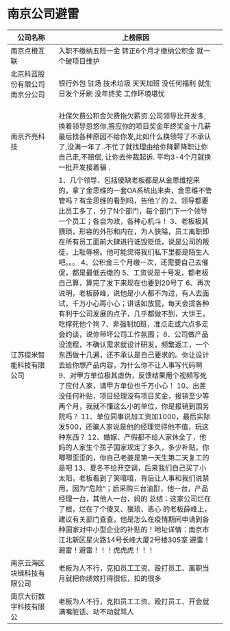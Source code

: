 # 南京公司避雷

| 公司名称                       | 上榜原因                                      |                      |
| --------------------- | --------------------------------------- | ---------------- |
| 南京点橙互联 | 入职不缴纳五险一金 转正6个月才缴纳公积金   就一个破项目维护  |      |
| 北京科蓝股份有限公司南京分公司 &nbsp;&nbsp;&nbsp;&nbsp;&nbsp;&nbsp;&nbsp;&nbsp;&nbsp;&nbsp;&nbsp;&nbsp;&nbsp;&nbsp;&nbsp;&nbsp;&nbsp;&nbsp;&nbsp;&nbsp;&nbsp;| 银行外包 驻场   技术垃圾 天天加班 没任何福利 就生日发个牙刷 没年终奖   工作环境堪忧 |      |
| 南京齐亮科技 | 社保欠费公积金欠费拖欠薪资.公司领导比开发多,  换着领导忽悠你,答应你的项目奖金年终奖金十几薪最后找各种原因不给你发,比如什么换领导了不承认了,没满一年了..不忙了就找理由给你降薪降职让你自己走,不赔偿,  让你去仲裁起诉. 平均3-4个月就换一批开发接着骗 . |      |
| 江苏提米智能科技有限公司 | 1、几个领导、包括傻缺老板都是从金思维挖来的，拿了金思维的一套OA系统出来卖，金思维不管管吗？有金思维的看到吗，告他丫的     2、领导都要比员工多了，分了N个部门，每个部门下一个领导一个员工；各自为政，各种心机斗！     3、老板极其猥琐，形容的外形和内在，为人狭隘，员工离职即在所有员工面前大肆进行诋毁贬低，说是公司的叛徒，上耻辱榜。他可能觉得我们私下里都是陌生人吧。。。     4、公积金三个月缴一次，还需要自己去催促，都是最低去缴的     5、工资说是十号发，都老板自己算，算完了发下来现在也要到20号了     6、再次说明，老板薛峰，说他是小人都不为过，有人去面试，千万小心再小心；讲话如放屁，每天会提各种有利于公司发展的点子，几乎都做不到，大饼王，吃撑死他个狗     7、非强制加班，准点走或六点多走会约谈，说你带坏公司工作氛围；      8、公司做产品没流程，不确认需求就设计研发，频繁返工，一个东西做十几遍，还不承认是自己要求的。你让设计去给你想产品内容，为什么你不让人事写代码啊     9、对甲方单位极其虚伪，反馈结果用个视频写死了应付人家，请甲方单位也千万小心！     10、出差没任何补贴，项目经理没有项目奖金，报销至少等两个月，我就不懂这么小的单位，你是报销到国务院吗？     11、单位同事说加工资加1000，最后实际发500，还骗人家说是他的经理觉得他不值，玩这种东西？     12、婚嫁、产假都不给人家休全了，他妈的人家生个孩子国家规定了多久，多少补贴，你唧唧歪歪的，你自己老婆是第一天生第二天复工的是吧     13、夏冬不给开空调，后来我们自己买了小太阳，老板看到了笑嘻嘻，背后让人事和我们说禁用，因为“危险”；后采购三台油酊，他一台，产品经理一台，其他人一台，妈的     总结：这家公司烂在了根，烂在了个傻叉、猥琐、恶心  的老板薛峰上，建议有关部门查查，他是怎么在疫情期间申请到各种国家对中小型企业的补贴的！地址详情：南京市江北新区星火路14号长峰大厦2号楼305室     避雷！避雷！避雷！！！虎虎虎！！！ |      |
| 南京云海区块链科技有限公司 | 老板为人不行，克扣员工工资、殴打员工、离职当月就把你绩效打得很低，扣的很多 |      |
| 南京大衍数字科技有限公 | 老板为人不行，克扣员工工资、殴打员工、开会就满嘴脏话、动不动就骂人 |      |
